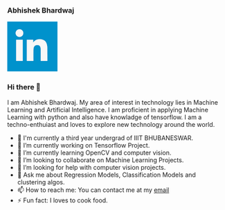### Abhishek Bhardwaj

[![linkedin id](https://github.com/abhi907/abhi907/blob/extra/linkedin.png)](https://www.linkedin.com/in/abhishek-bhardwaj-2777831aa/)

### Hi there 👋




I am Abhishek Bhardwaj. My area of interest in technology lies in Machine Learning and Artificial Intelligence. I am proficient in applying Machine Learning with python and also have knowladge of tensorflow. I am a techno-enthuiast and loves to explore new technology around the world.

- :school: I'm currently a third year undergrad of IIIT BHUBANESWAR.
- 🔭 I’m currently working on Tensorflow Project.
- 🌱 I’m currently learning OpenCV and computer vision.
- 👯 I’m looking to collaborate on Machine Learning Projects.
- 🤔 I’m looking for help with computer vision projects.
- 💬 Ask me about Regression Models, Classification Models and clustering algos.
- 📫 How to reach me: You can contact me at my [email](b218053@iiit-bh.ac.in)
- ⚡ Fun fact: I loves to cook food.

